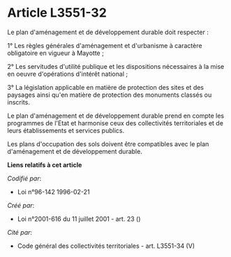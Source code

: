 # Article L3551-32

Le plan d'aménagement et de développement durable doit respecter :

1° Les règles générales d'aménagement et d'urbanisme à caractère obligatoire en vigueur à Mayotte ;

2° Les servitudes d'utilité publique et les dispositions nécessaires à la mise en oeuvre d'opérations d'intérêt national ;

3° La législation applicable en matière de protection des sites et des paysages ainsi qu'en matière de protection des
monuments classés ou inscrits.

Le plan d'aménagement et de développement durable prend en compte les programmes de l'Etat et harmonise ceux des
collectivités territoriales et de leurs établissements et services publics.

Les plans d'occupation des sols doivent être compatibles avec le plan d'aménagement et de développement durable.

**Liens relatifs à cet article**

_Codifié par_:

  - Loi n°96-142 1996-02-21

_Créé par_:

  - Loi n°2001-616 du 11 juillet 2001 - art. 23 ()

_Cité par_:

  - Code général des collectivités territoriales - art. L3551-34 (V)
